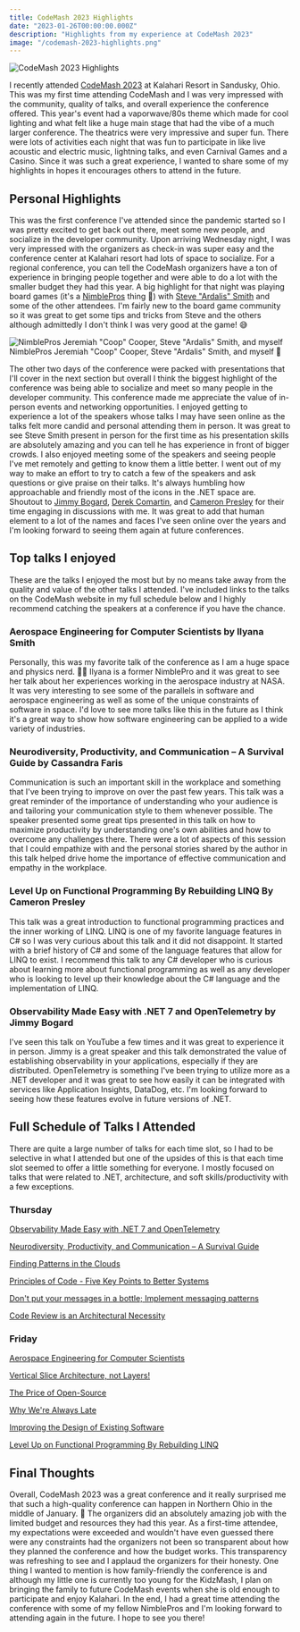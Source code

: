 ```yaml
---
title: CodeMash 2023 Highlights
date: "2023-01-26T00:00:00.000Z"
description: "Highlights from my experience at CodeMash 2023"
image: "/codemash-2023-highlights.png"
---
```


![CodeMash 2023 Highlights](/codemash-2023-highlights.png)

I recently attended [CodeMash 2023](https://www.codemash.org) at Kalahari Resort in Sandusky, Ohio. This was my first time attending CodeMash and I was very impressed with the community, quality of talks, and overall experience the conference offered. This year's event had a vaporwave/80s theme which made for cool lighting and what felt like a huge main stage that had the vibe of a much larger conference. The theatrics were very impressive and super fun. There were lots of activities each night that was fun to participate in like live acoustic and electric music, lightning talks, and even Carnival Games and a Casino. Since it was such a great experience, I wanted to share some of my highlights in hopes it encourages others to attend in the future.

## Personal Highlights

This was the first conference I've attended since the pandemic started so I was pretty excited to get back out there, meet some new people, and socialize in the developer community. Upon arriving Wednesday night, I was very impressed with the organizers as check-in was super easy and the conference center at Kalahari resort had lots of space to socialize. For a regional conference, you can tell the CodeMash organizers have a ton of experience in bringing people together and were able to do a lot with the smaller budget they had this year. A big highlight for that night was playing board games (it's a [NimblePros](https://nimblepros.com/) thing 🎲) with [Steve "Ardalis" Smith](https://twitter.com/ardalis) and some of the other attendees. I'm fairly new to the board game community so it was great to get some tips and tricks from Steve and the others although admittedly I don't think I was very good at the game! 😅

![NimblePros Jeremiah "Coop" Cooper, Steve "Ardalis" Smith, and myself](/nimblepros-codemash-2023.jpg)
NimblePros Jeremiah "Coop" Cooper, Steve "Ardalis" Smith, and myself 🎉

The other two days of the conference were packed with presentations that I'll cover in the next section but overall I think the biggest highlight of the conference was being able to socialize and meet so many people in the developer community. This conference made me appreciate the value of in-person events and networking opportunities. I enjoyed getting to experience a lot of the speakers whose talks I may have seen online as the talks felt more candid and personal attending them in person. It was great to see Steve Smith present in person for the first time as his presentation skills are absolutely amazing and you can tell he has experience in front of bigger crowds. I also enjoyed meeting some of the speakers and seeing people I've met remotely and getting to know them a little better. I went out of my way to make an effort to try to catch a few of the speakers and ask questions or give praise on their talks. It's always humbling how approachable and friendly most of the icons in the .NET space are. Shoutout to [Jimmy Bogard](https://twitter.com/jbogard), [Derek Comartin](https://twitter.com/codeopinion), and [Cameron Presley](https://twitter.com/pcameronpresley) for their time engaging in discussions with me. It was great to add that human element to a lot of the names and faces I've seen online over the years and I'm looking forward to seeing them again at future conferences.

## Top talks I enjoyed

These are the talks I enjoyed the most but by no means take away from the quality and value of the other talks I attended. I've included links to the talks on the CodeMash website in my full schedule below and I highly recommend catching the speakers at a conference if you have the chance.

### Aerospace Engineering for Computer Scientists by Ilyana Smith

Personally, this was my favorite talk of the conference as I am a huge space and physics nerd. 🚀🤓 Ilyana is a former NimblePro and it was great to see her talk about her experiences working in the aerospace industry at NASA. It was very interesting to see some of the parallels in software and aerospace engineering as well as some of the unique constraints of software in space. I'd love to see more talks like this in the future as I think it's a great way to show how software engineering can be applied to a wide variety of industries.

### Neurodiversity, Productivity, and Communication – A Survival Guide by Cassandra Faris

Communication is such an important skill in the workplace and something that I've been trying to improve on over the past few years. This talk was a great reminder of the importance of understanding who your audience is and tailoring your communication style to them whenever possible. The speaker presented some great tips presented in this talk on how to maximize productivity by understanding one's own abilities and how to overcome any challenges there. There were a lot of aspects of this session that I could empathize with and the personal stories shared by the author in this talk helped drive home the importance of effective communication and empathy in the workplace.

### Level Up on Functional Programming By Rebuilding LINQ By Cameron Presley

This talk was a great introduction to functional programming practices and the inner working of LINQ. LINQ is one of my favorite language features in C# so I was very curious about this talk and it did not disappoint. It started with a brief history of C# and some of the language features that allow for LINQ to exist. I recommend this talk to any C# developer who is curious about learning more about functional programming as well as any developer who is looking to level up their knowledge about the C# language and the implementation of LINQ.

### Observability Made Easy with .NET 7 and OpenTelemetry by Jimmy Bogard

I've seen this talk on YouTube a few times and it was great to experience it in person. Jimmy is a great speaker and this talk demonstrated the value of establishing observability in your applications, especially if they are distributed. OpenTelemetry is something I've been trying to utilize more as a .NET developer and it was great to see how easily it can be integrated with services like Application Insights, DataDog, etc. I'm looking forward to seeing how these features evolve in future versions of .NET.

## Full Schedule of Talks I Attended

There are quite a large number of talks for each time slot, so I had to be selective in what I attended but one of the upsides of this is that each time slot seemed to offer a little something for everyone. I mostly focused on talks that were related to .NET, architecture, and soft skills/productivity with a few exceptions.

### Thursday

[Observability Made Easy with .NET 7 and OpenTelemetry](https://www.codemash.org/session-details/?id=380176)

[Neurodiversity, Productivity, and Communication – A Survival Guide](https://www.codemash.org/session-details/?id=380452)

[Finding Patterns in the Clouds](https://www.codemash.org/session-details/?id=379779)

[Principles of Code - Five Key Points to Better Systems](https://www.codemash.org/session-details/?id=380786)

[Don't put your messages in a bottle; Implement messaging patterns](https://www.codemash.org/session-details?id=379721)

[Code Review is an Architectural Necessity](https://www.codemash.org/session-details?id=380044)

### Friday

[Aerospace Engineering for Computer Scientists](https://www.codemash.org/session-details?id=378108)

[Vertical Slice Architecture, not Layers!](https://www.codemash.org/session-details?id=374844)

[The Price of Open-Source](https://www.codemash.org/session-details?id=375505)

[Why We're Always Late](https://www.codemash.org/session-details?id=378202)

[Improving the Design of Existing Software](https://www.codemash.org/session-details?id=379783)

[Level Up on Functional Programming By Rebuilding LINQ](https://www.codemash.org/session-details?id=377934)

## Final Thoughts

Overall, CodeMash 2023 was a great conference and it really surprised me that such a high-quality conference can happen in Northern Ohio in the middle of January. 🥶 The organizers did an absolutely amazing job with the limited budget and resources they had this year. As a first-time attendee, my expectations were exceeded and wouldn't have even guessed there were any constraints had the organizers not been so transparent about how they planned the conference and how the budget works. This transparency was refreshing to see and I applaud the organizers for their honesty. One thing I wanted to mention is how family-friendly the conference is and although my little one is currently too young for the KidzMash, I plan on bringing the family to future CodeMash events when she is old enough to participate and enjoy Kalahari. In the end, I had a great time attending the conference with some of my fellow NimblePros and I'm looking forward to attending again in the future. I hope to see you there!
